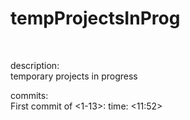 # tempProjectsInProg
<br>
<p>description:<br> temporary projects in progress</p>

<p>commits:<br>
First commit of <1-13>:  time: <11:52></p>